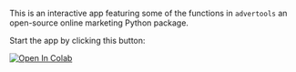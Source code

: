 This is an interactive app featuring some of the functions in `advertools` an open-source online marketing Python package. 

Start the app by clicking this button:

[![Open In Colab](https://colab.research.google.com/assets/colab-badge.svg)](https://bit.ly/3pGlyBN)
                                          